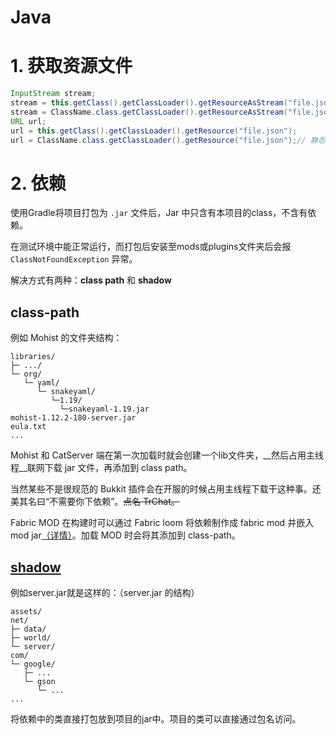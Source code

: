 # Java

# 1. 获取资源文件

```java
InputStream stream;
stream = this.getClass().getClassLoader().getResourceAsStream("file.json");
stream = ClassName.class.getClassLoader().getResourceAsStream("file.json");// 静态方法
URL url;
url = this.getClass().getClassLoader().getResource("file.json");
url = ClassName.class.getClassLoader().getResource("file.json");// 静态方法
```

# 2. 依赖
使用Gradle将项目打包为 `.jar` 文件后，Jar 中只含有本项目的class，不含有依赖。

在测试环境中能正常运行，而打包后安装至mods或plugins文件夹后会报 `ClassNotFoundException` 异常。

解决方式有两种：**class path** 和 **shadow**
## class-path

例如 Mohist 的文件夹结构：
```
libraries/
├─ .../
└─ org/
   └─ yaml/
      └─ snakeyaml/
         └─1.19/
           └─snakeyaml-1.19.jar
mohist-1.12.2-180-server.jar
eula.txt
...
```
Mohist 和 CatServer 端在第一次加载时就会创建一个lib文件夹，__然后占用主线程__联网下载 jar 文件，再添加到 class path。

当然某些不是很规范的 Bukkit 插件会在开服的时候占用主线程下载干这种事。还美其名曰“不需要你下依赖”。~~点名 TrChat。~~

Fabric MOD 在构建时可以通过 Fabric loom 将依赖制作成 fabric mod 并嵌入 mod jar[（详情）]( https://github.com/sileence114/CheatSheet-Dev.MC/blob/main/Fabric.md#2-%E6%B7%BB%E5%8A%A0%E4%BE%9D%E8%B5%96-jar )。加载 MOD 时会将其添加到 class-path。

## [shadow]( https://imperceptiblethoughts.com/shadow/introduction/ )

例如server.jar就是这样的：（server.jar 的结构）
```
assets/
net/
├─ data/
├─ world/
└─ server/
com/
└─ google/
   ├─ ...
   └─ gson
      └─ ...
...
```
将依赖中的类直接打包放到项目的jar中。项目的类可以直接通过包名访问。
